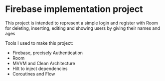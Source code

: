 # Firebase implementation project

This project is intended to represent a simple login and register with Room for deleting, inserting, editing and showing users by giving their names and ages

Tools I used to make this project:
- Firebase, precisely Authentication
- Room
- MVVM and Clean Architecture
- Hilt to inject dependencies
- Coroutines and Flow
